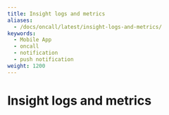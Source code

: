 ```yaml
---
title: Insight logs and metrics
aliases:
  - /docs/oncall/latest/insight-logs-and-metrics/
keywords:
  - Mobile App
  - oncall
  - notification
  - push notification
weight: 1200
---
```


# Insight logs and metrics